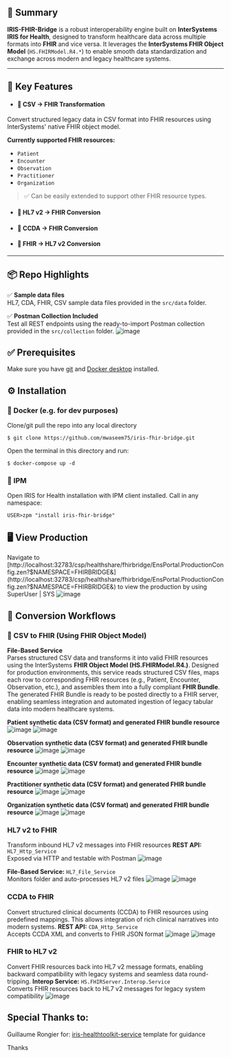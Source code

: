 ## 🧾 Summary

**IRIS-FHIR-Bridge** is a robust interoperability engine built on **InterSystems IRIS for Health**, designed to transform healthcare data across multiple formats into **FHIR** and vice versa. It leverages the **InterSystems FHIR Object Model** (`HS.FHIRModel.R4.*`) to enable smooth data standardization and exchange across modern and legacy healthcare systems.

---

## 🚀 Key Features

- #### 🧾 CSV → FHIR Transformation
Convert structured legacy data in CSV format into FHIR resources using InterSystems' native FHIR object model.

**Currently supported FHIR resources:**
- `Patient`
- `Encounter`
- `Observation`
- `Practitioner`
- `Organization`

> ✅ Can be easily extended to support other FHIR resource types.

- #### 🔁 HL7 v2 → FHIR Conversion
- #### 📝 CCDA → FHIR Conversion
- #### 🔄 FHIR → HL7 v2 Conversion

---

## 📦 Repo Highlights
✅ **Sample data files**  
HL7, CDA, FHIR, CSV sample data files provided in the `src/data` folder.

✅ **Postman Collection Included**  
Test all REST endpoints using the ready-to-import Postman collection provided in the `src/collection` folder.
![image](https://github.com/user-attachments/assets/8398a595-3b6d-4189-bf93-0e66f3f962da)



## ✅ Prerequisites
Make sure you have [git](https://git-scm.com/book/en/v2/Getting-Started-Installing-Git) and [Docker desktop](https://www.docker.com/products/docker-desktop) installed.


## ⚙️ Installation

### 🐳 Docker (e.g. for dev purposes)

Clone/git pull the repo into any local directory

```
$ git clone https://github.com/mwaseem75/iris-fhir-bridge.git
```

Open the terminal in this directory and run:

```
$ docker-compose up -d
```

### 🧰 IPM

Open IRIS for Health installation with IPM client installed. Call in any namespace:

```
USER>zpm "install iris-fhir-bridge"
```


## 🖥️ View Production
Navigate to [http://localhost:32783/csp/healthshare/fhirbridge/EnsPortal.ProductionConfig.zen?$NAMESPACE=FHIRBRIDGE&](http://localhost:32783/csp/healthshare/fhirbridge/EnsPortal.ProductionConfig.zen?$NAMESPACE=FHIRBRIDGE&) to view the production by using SuperUser | SYS 
![image](https://github.com/user-attachments/assets/49754c56-5735-400f-8304-3b0d979b5770)


## 🔧 Conversion Workflows
### 🧾 CSV to FHIR (Using FHIR Object Model)

**File-Based Service**  
Parses structured CSV data and transforms it into valid FHIR resources using the InterSystems **FHIR Object Model (HS.FHIRModel.R4.)**. Designed for production environments, this service reads structured CSV files, maps each row to corresponding FHIR resources (e.g., Patient, Encounter, Observation, etc.), and assembles them into a fully compliant **FHIR Bundle**.
The generated FHIR Bundle is ready to be posted directly to a FHIR server, enabling seamless integration and automated ingestion of legacy tabular data into modern healthcare systems.

**Patient synthetic data (CSV format) and generated FHIR bundle resource**
![image](https://github.com/user-attachments/assets/c928c021-7134-498a-b893-b59effbf62c5)
![image](https://github.com/user-attachments/assets/9bfae4e5-e99c-4506-a078-3a93e5bc75b4)

**Observation synthetic data (CSV format) and generated FHIR bundle resource**
![image](https://github.com/user-attachments/assets/1b2fd08b-0762-4024-82f4-6559c1e6272a)
![image](https://github.com/user-attachments/assets/2856cc10-a842-482d-a3fa-05ba6a5b13a1)

**Encounter synthetic data (CSV format) and generated FHIR bundle resource**
![image](https://github.com/user-attachments/assets/bc53a1b9-8c8f-4c2f-a99e-e7706f5e52c9)
![image](https://github.com/user-attachments/assets/6ea1ba87-02fa-43de-b07f-29988df71172)

**Practitioner synthetic data (CSV format) and generated FHIR bundle resource**
![image](https://github.com/user-attachments/assets/deb6993d-139c-46f1-837a-e977070bda34)
![image](https://github.com/user-attachments/assets/67b1530a-93f9-4e4e-a109-7ed9174a516c)

**Organization synthetic data (CSV format) and generated FHIR bundle resource**
![image](https://github.com/user-attachments/assets/111addd7-4929-4b98-bfd9-a3af682cd561)
![image](https://github.com/user-attachments/assets/687a045f-4b16-4bc4-b544-5714e005ace7)


### HL7 v2 to FHIR
Transform inbound HL7 v2 messages into FHIR resources 
**REST API:** `HL7_Http_Service`  
Exposed via HTTP and testable with Postman
![image](https://github.com/user-attachments/assets/707fd829-4d69-4afd-9a09-2726f04554c7)

**File-Based Service:** `HL7_File_Service`  
Monitors folder and auto-processes HL7 v2 files
![image](https://github.com/user-attachments/assets/bac5f13f-c113-4454-a42d-aea2619bdb73)
![image](https://github.com/user-attachments/assets/e4d2415b-95f5-4267-8117-7f905b4e60ed)


### CCDA to FHIR
Convert structured clinical documents (CCDA) to FHIR resources using predefined mappings. This allows integration of rich clinical narratives into modern systems.
**REST API:** `CDA_Http_Service`  
Accepts CCDA XML and converts to FHIR JSON format
![image](https://github.com/user-attachments/assets/4810564e-794a-4284-a291-9abebafe2ab9)
![image](https://github.com/user-attachments/assets/4eddf0da-75ce-430f-8341-23149d312752)


### FHIR to HL7 v2
Convert FHIR resources back into HL7 v2 message formats, enabling backward compatibility with legacy systems and seamless data round-tripping.
**Interop Service:** `HS.FHIRServer.Interop.Service`  
Converts FHIR resources back to HL7 v2 messages for legacy system compatibility
![image](https://github.com/user-attachments/assets/56ffd185-7cdb-4caa-81e8-65b96123535b)




## Special Thanks to:
Guillaume Rongier for: [iris-healthtoolkit-service](https://openexchange.intersystems.com/package/iris-healthtoolkit-service) template for guidance

Thanks
